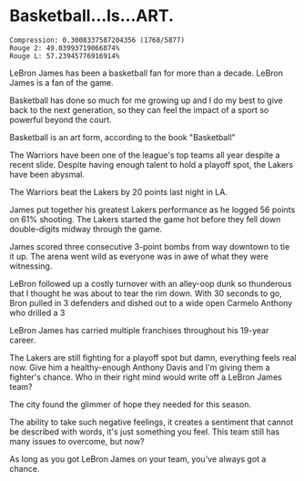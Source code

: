 # Basketball…Is…ART.

```
Compression: 0.3008337587204356 (1768/5877)
Rouge 2: 49.03993719066874%
Rouge L: 57.23945776916914%
```

LeBron James has been a basketball fan for more than a decade. LeBron James is a fan of the game.

Basketball has done so much for me growing up and I do my best to give back to the next generation, so they can feel the impact of a sport so powerful beyond the court.

Basketball is an art form, according to the book "Basketball"

The Warriors have been one of the league's top teams all year despite a recent slide. Despite having enough talent to hold a playoff spot, the Lakers have been abysmal.

The Warriors beat the Lakers by 20 points last night in LA.

James put together his greatest Lakers performance as he logged 56 points on 61% shooting. The Lakers started the game hot before they fell down double-digits midway through the game.

James scored three consecutive 3-point bombs from way downtown to tie it up. The arena went wild as everyone was in awe of what they were witnessing.

LeBron followed up a costly turnover with an alley-oop dunk so thunderous that I thought he was about to tear the rim down. With 30 seconds to go, Bron pulled in 3 defenders and dished out to a wide open Carmelo Anthony who drilled a 3

LeBron James has carried multiple franchises throughout his 19-year career.

The Lakers are still fighting for a playoff spot but damn, everything feels real now. Give him a healthy-enough Anthony Davis and I'm giving them a fighter's chance. Who in their right mind would write off a LeBron James team?

The city found the glimmer of hope they needed for this season.

The ability to take such negative feelings, it creates a sentiment that cannot be described with words, it's just something you feel. This team still has many issues to overcome, but now?

As long as you got LeBron James on your team, you've always got a chance.
